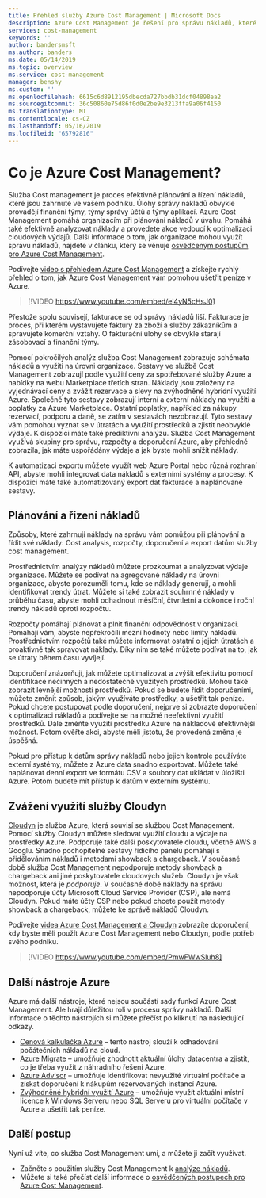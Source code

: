 ```yaml
---
title: Přehled služby Azure Cost Management | Microsoft Docs
description: Azure Cost Management je řešení pro správu nákladů, které pomáhá monitorovat a kontrolovat útratu za Azure a optimalizovat využití prostředků.
services: cost-management
keywords: ''
author: bandersmsft
ms.author: banders
ms.date: 05/14/2019
ms.topic: overview
ms.service: cost-management
manager: benshy
ms.custom: ''
ms.openlocfilehash: 6615c6d8912195dbecda727bbdb31dcf04898ea2
ms.sourcegitcommit: 36c50860e75d86f0d0e2be9e3213ffa9a06f4150
ms.translationtype: MT
ms.contentlocale: cs-CZ
ms.lasthandoff: 05/16/2019
ms.locfileid: "65792816"
---
```

# <a name="what-is-azure-cost-management"></a>Co je Azure Cost Management?

Služba Cost management je proces efektivně plánování a řízení nákladů, které jsou zahrnuté ve vašem podniku. Úlohy správy nákladů obvykle provádějí finanční týmy, týmy správy účtů a týmy aplikací. Azure Cost Management pomáhá organizacím při plánování nákladů v úvahu. Pomáhá také efektivně analyzovat náklady a provedete akce vedoucí k optimalizaci cloudových výdajů. Další informace o tom, jak organizace mohou využít správu nákladů, najdete v článku, který se věnuje [osvědčeným postupům pro Azure Cost Management](cost-mgt-best-practices.md).

Podívejte [video s přehledem Azure Cost Management](https://www.youtube.com/watch?v=el4yN5cHsJ0) a získejte rychlý přehled o tom, jak Azure Cost Management vám pomohou ušetřit peníze v Azure.

>[!VIDEO https://www.youtube.com/embed/el4yN5cHsJ0]

Přestože spolu souvisejí, fakturace se od správy nákladů liší. Fakturace je proces, při kterém vystavujete faktury za zboží a služby zákazníkům a spravujete komerční vztahy.  O fakturační úlohy se obvykle starají zásobovací a finanční týmy.

Pomocí pokročilých analýz služba Cost Management zobrazuje schémata nákladů a využití na úrovni organizace. Sestavy ve službě Cost Management zobrazují podle využití ceny za spotřebované služby Azure a nabídky na webu Marketplace třetích stran. Náklady jsou založeny na vyjednávací ceny a zvážit rezervace a slevy na zvýhodněné hybridní využití Azure. Společně tyto sestavy zobrazují interní a externí náklady na využití a poplatky za Azure Marketplace. Ostatní poplatky, například za nákupy rezervací, podporu a daně, se zatím v sestavách nezobrazují. Tyto sestavy vám pomohou vyznat se v útratách a využití prostředků a zjistit neobvyklé výdaje. K dispozici máte také prediktivní analýzu. Služba Cost Management využívá skupiny pro správu, rozpočty a doporučení Azure, aby přehledně zobrazila, jak máte uspořádány výdaje a jak byste mohli snížit náklady.

K automatizaci exportu můžete využít web Azure Portal nebo různá rozhraní API, abyste mohli integrovat data nákladů s externími systémy a procesy. K dispozici máte také automatizovaný export dat fakturace a naplánované sestavy.

## <a name="plan-and-control-expenses"></a>Plánování a řízení nákladů

Způsoby, které zahrnují náklady na správu vám pomůžou při plánování a řídit své náklady: Cost analysis, rozpočty, doporučení a export datům služby cost management.

Prostřednictvím analýzy nákladů můžete prozkoumat a analyzovat výdaje organizace. Můžete se podívat na agregované náklady na úrovni organizace, abyste porozuměli tomu, kde se náklady generují, a mohli identifikovat trendy útrat. Můžete si také zobrazit souhrnné náklady v průběhu času, abyste mohli odhadnout měsíční, čtvrtletní a dokonce i roční trendy nákladů oproti rozpočtu.

Rozpočty pomáhají plánovat a plnit finanční odpovědnost v organizaci. Pomáhají vám, abyste nepřekročili mezní hodnoty nebo limity nákladů. Prostřednictvím rozpočtů také můžete informovat ostatní o jejich útratách a proaktivně tak spravovat náklady. Díky nim se také můžete podívat na to, jak se útraty během času vyvíjejí.

Doporučení znázorňují, jak můžete optimalizovat a zvýšit efektivitu pomocí identifikace nečinných a nedostatečně využitých prostředků. Mohou také zobrazit levnější možnosti prostředků. Pokud se budete řídit doporučeními, můžete změnit způsob, jakým využíváte prostředky, a ušetřit tak peníze. Pokud chcete postupovat podle doporučení, nejprve si zobrazte doporučení k optimalizaci nákladů a podívejte se na možné neefektivní využití prostředků. Dále změňte využití prostředku Azure na nákladově efektivnější možnost. Potom ověřte akci, abyste měli jistotu, že provedená změna je úspěšná.

Pokud pro přístup k datům správy nákladů nebo jejich kontrole používáte externí systémy, můžete z Azure data snadno exportovat. Můžete také naplánovat denní export ve formátu CSV a soubory dat ukládat v úložišti Azure. Potom budete mít přístup k datům v externím systému.

## <a name="consider-cloudyn"></a>Zvážení využití služby Cloudyn

[Cloudyn](overview.md) je služba Azure, která souvisí se službou Cost Management. Pomocí služby Cloudyn můžete sledovat využití cloudu a výdaje na prostředky Azure. Podporuje také další poskytovatele cloudu, včetně AWS a Googlu. Snadno pochopitelné sestavy řídicího panelu pomáhají s přidělováním nákladů i metodami showback a chargeback. V současné době služba Cost Management nepodporuje metody showback a chargeback ani jiné poskytovatele cloudových služeb. Cloudyn je však možnost, která je _podporuje_. V současné době náklady na správu nepodporuje účty Microsoft Cloud Service Provider (CSP), ale nemá Cloudyn. Pokud máte účty CSP nebo pokud chcete použít metody showback a chargeback, můžete ke správě nákladů Cloudyn.

Podívejte [videa Azure Cost Management a Cloudyn](https://www.youtube.com/watch?v=PmwFWwSluh8) zobrazíte doporučení, kdy byste měli použít Azure Cost Management nebo Cloudyn, podle potřeb svého podniku.

>[!VIDEO https://www.youtube.com/embed/PmwFWwSluh8]

## <a name="additional-azure-tools"></a>Další nástroje Azure

Azure má další nástroje, které nejsou součástí sady funkcí Azure Cost Management. Ale hrají důležitou roli v procesu správy nákladů. Další informace o těchto nástrojích si můžete přečíst po kliknutí na následující odkazy.

- [Cenová kalkulačka Azure](https://azure.microsoft.com/pricing/calculator/) – tento nástroj slouží k odhadování počátečních nákladů na cloud.
- [Azure Migrate](../migrate/migrate-overview.md) – umožňuje zhodnotit aktuální úlohy datacentra a zjistit, co je třeba využít z náhradního řešení Azure.
- [Azure Advisor](../advisor/advisor-overview.md) – umožňuje identifikovat nevyužité virtuální počítače a získat doporučení k nákupům rezervovaných instancí Azure.
- [Zvýhodněné hybridní využití Azure](https://azure.microsoft.com/pricing/hybrid-benefit/) – umožňuje využít aktuální místní licence k Windows Serveru nebo SQL Serveru pro virtuální počítače v Azure a ušetřit tak peníze.


## <a name="next-steps"></a>Další postup

Nyní už víte, co služba Cost Management umí, a můžete ji začít využívat.

- Začněte s použitím služby Cost Management k [analýze nákladů](quick-acm-cost-analysis.md).
- Můžete si také přečíst další informace o [osvědčených postupech pro Azure Cost Management](cost-mgt-best-practices.md).
